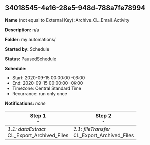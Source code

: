 ## 34018545-4e16-28e5-948d-788a7fe78994

**Name** (not equal to External Key)**:** Archive_CL_Email_Activity

**Description:** n/a

**Folder:** my automations/

**Started by:** Schedule

**Status:** PausedSchedule

**Schedule:**

* Start: 2020-09-15 00:00:00 -06:00
* End: 2020-09-15 00:00:00 -06:00
* Timezone: Central Standard Time
* Recurrance: run only once

**Notifications:** _none_


| Step 1<br>_<small>-</small>_ | Step 2<br>_<small>-</small>_ |
| --- | --- |
| _1.1: dataExtract_<br>CL_Export_Archived_Files | _2.1: fileTransfer_<br>CL_Export_Archived_Files |
